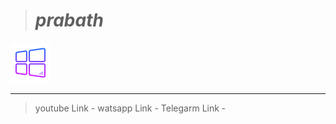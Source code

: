 > # _***prabath***_
<div align="left"><a href= "
template=">
<img src="icons8_windows_10_64.png" width="64" ></a></div>



***
>youtube Link -
>watsapp Link - 
>Telegarm Link -

